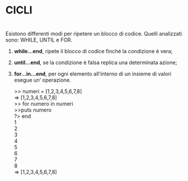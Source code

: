 # CICLI <h1>    

Esistono differenti modi per ripetere un blocco di codice. Quelli analizzati sono: WHILE, UNTIL e FOR.                
1. **while...end**, ripete il blocco di codice finché la condizione è vera;    
2. **until...end**, se la condizione è falsa replica una determinata azione;    
3. **for...in...end**, per ogni elemento all’interno di un insieme di valori esegue un’ operazione.   
	      
	\>> numeri = [1,2,3,4,5,6,7,8]   
	=> [1,2,3,4,5,6,7,8]   
	\>> for numero in numeri      
	\>>puts numero      
	?> end     
	1     
	2     
	3    
	4     
	5      
	6     
	7      
	8      
	=> [1,2,3,4,5,6,7,8]    
